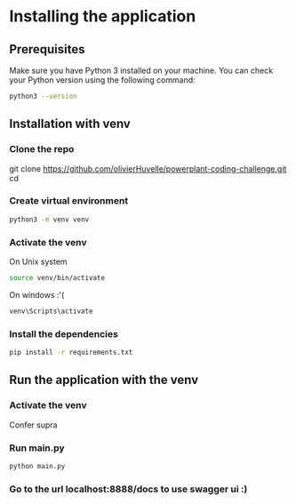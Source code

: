 # Installing the application 

## Prerequisites

Make sure you have Python 3 installed on your machine. You can check your Python version using the following command:
```sh
python3 --version
```
## Installation with venv 
### Clone the repo 
git clone https://github.com/olivierHuvelle/powerplant-coding-challenge.git
cd <repository-directory>

### Create virtual environment
```sh
python3 -m venv venv
```

### Activate the venv 
On Unix system 
```sh
source venv/bin/activate
```
On windows :'(
```sh
venv\Scripts\activate
```

### Install the dependencies 
```sh
pip install -r requirements.txt
```

## Run the application with the venv 
### Activate the venv 
Confer supra 

### Run main.py 
```sh
python main.py 
```

### Go to the url localhost:8888/docs to use swagger ui :)
